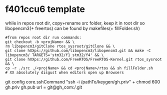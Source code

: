 # f401ccu6 template

while in repos root dir, copy+rename src folder, keep it in root dir 
so libopencm3(+ freertos) can be found by makefiles(+ fillFolder.sh)
```
#from repos root dir run commands:
git checkout -b <projName> && \
rm libopencm3/gitClone rtos_sysroot/gitClone && \
git clone hXXps://github.com/libopencm3/libopencm3.git && make -C libopencm3/ TARGETS='stm32/f1 stm32/f4' && \
git clone hXXps://github.com/FreeRTOS/FreeRTOS-Kernel.git rtos_sysroot && \
cp -r ./src ./<projName> && cd <projName>/rtos && sh fillFolder.sh
# XX absolutely disgust when editors open up Browsers
```

git config core.sshCommand "ssh -i /pathTo/keygen/gh.priv" + chmod 600 gh.priv gh.pub
url = git@gh_com:<accName>/<repo>.git